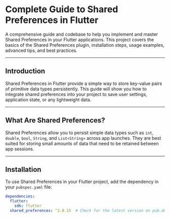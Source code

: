 # Complete Guide to Shared Preferences in Flutter

A comprehensive guide and codebase to help you implement and master Shared Preferences in your Flutter applications. This project covers the basics of the Shared Preferences plugin, installation steps, usage examples, advanced tips, and best practices.


---

## Introduction

Shared Preferences in Flutter provide a simple way to store key-value pairs of primitive data types persistently. This guide will show you how to integrate shared preferences into your project to save user settings, application state, or any lightweight data.

---

## What Are Shared Preferences?

Shared Preferences allow you to persist simple data types such as `int`, `double`, `bool`, `String`, and `List<String>` across app launches. They are best suited for storing small amounts of data that need to be retained between app sessions.

---

## Installation

To use Shared Preferences in your Flutter project, add the dependency in your `pubspec.yaml` file:

```yaml
dependencies:
  flutter:
    sdk: flutter
  shared_preferences: ^2.0.15  # Check for the latest version on pub.dev
